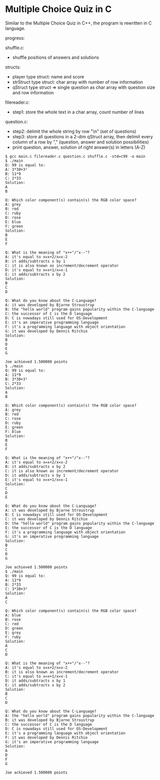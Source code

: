 # Multiple Choice Quiz in C

Similar to the Multiple Choice Quiz in C++, the program is rewritten in C language.

progress:

shuffle.c:

+ shuffle positions of answers and solutions 

structs:

+ player type struct: name and score
+ strStruct type struct: char array with number of row information
+ qStruct type struct => single question as char array with question size and row information 

filereader.c:

+ step1: store the whole text in a char array, count number of lines

question.c:

+ step2: delimit the whole string by row "\n" (set of questions)
+ step3: store all questions in a 2-dim qStruct array, then delimit every column of a row by "," (question, answer and solution possibilities) 
+ print question, answer, solution of right answer(s) in letters (A-Z) 

```
$ gcc main.c filereader.c question.c shuffle.c -std=c99 -o main
$ ./main
Q: 99 is equal to:
A: 3*30+3²
B: 11*9
C: 2*33
Solution:
A
B

Q: Which color component(s) contain(s) the RGB color space?
A: grey
B: red
C: ruby
D: rose
E: blue
F: green
Solution:
B
E
F

Q: What is the meaning of "x++"/"x--"?
A: it's equal to x=x+2/x=x-2
B: it adds/subtracts x by 1
C: it is also known as increment/decrement operator
D: it's equal to x=x+1/x=x-1
E: it adds/subtracts x by 2
Solution:
B
C
D

Q: What do you know about the C-Language?
A: it was developed by Bjarne Stroustrup
B: the "hello world" program gains popularity within the C-language
C: the successor of C is the D language
D: C is nowadays still used for OS-Development
E: it's an imperative programming language
F: it's a programming language with object orientation
G: it was developed by Dennis Ritchie
Solution:
B
D
E
G

Joe achieved 1.500000 points
$ ./main
Q: 99 is equal to:
A: 11*9
B: 3*30+3²
C: 2*33
Solution:
A
B

Q: Which color component(s) contain(s) the RGB color space?
A: grey
B: red
C: rose
D: ruby
E: green
F: blue
Solution:
B
E
F

Q: What is the meaning of "x++"/"x--"?
A: it's equal to x=x+2/x=x-2
B: it adds/subtracts x by 2
C: it is also known as increment/decrement operator
D: it adds/subtracts x by 1
E: it's equal to x=x+1/x=x-1
Solution:
C
D
E

Q: What do you know about the C-Language?
A: it was developed by Bjarne Stroustrup
B: C is nowadays still used for OS-Development
C: it was developed by Dennis Ritchie
D: the "hello world" program gains popularity within the C-language
E: the successor of C is the D language
F: it's a programming language with object orientation
G: it's an imperative programming language
Solution:
B
C
D
G

Joe achieved 1.500000 points
$ ./main
Q: 99 is equal to:
A: 11*9
B: 2*33
C: 3*30+3²
Solution:
A
C

Q: Which color component(s) contain(s) the RGB color space?
A: blue
B: rose
C: red
D: green
E: grey
F: ruby
Solution:
A
C
D

Q: What is the meaning of "x++"/"x--"?
A: it's equal to x=x+2/x=x-2
B: it is also known as increment/decrement operator
C: it's equal to x=x+1/x=x-1
D: it adds/subtracts x by 1
E: it adds/subtracts x by 2
Solution:
B
C
D

Q: What do you know about the C-Language?
A: the "hello world" program gains popularity within the C-language
B: it was developed by Bjarne Stroustrup
C: the successor of C is the D language
D: C is nowadays still used for OS-Development
E: it's a programming language with object orientation
F: it was developed by Dennis Ritchie
G: it's an imperative programming language
Solution:
A
D
F
G

Joe achieved 1.500000 points




```
